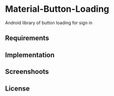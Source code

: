 # Material-Button-Loading
Android library of button loading for sign in

## Requirements

## Implementation

## Screenshoots

## License
